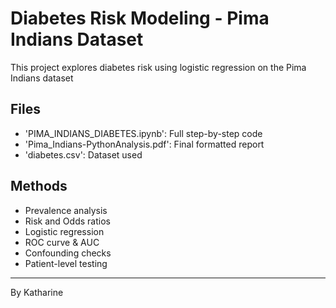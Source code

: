 # Diabetes Risk Modeling - Pima Indians Dataset

This project explores diabetes risk using logistic regression on the Pima Indians dataset

## Files
- 'PIMA_INDIANS_DIABETES.ipynb': Full step-by-step code
- 'Pima_Indians-PythonAnalysis.pdf': Final formatted report
- 'diabetes.csv': Dataset used

## Methods
- Prevalence analysis
- Risk and Odds ratios
- Logistic regression
- ROC curve & AUC
- Confounding checks
- Patient-level testing

---------
By Katharine
